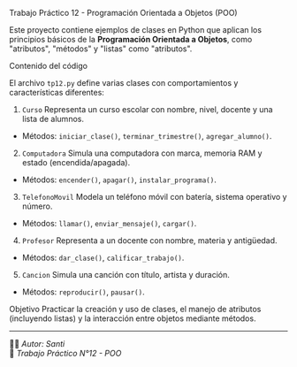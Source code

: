 Trabajo Práctico 12 - Programación Orientada a Objetos (POO)

Este proyecto contiene ejemplos de clases en Python que aplican los principios básicos de la **Programación Orientada a Objetos**, como "atributos", "métodos" y "listas" como "atributos".

Contenido del código

El archivo `tp12.py` define varias clases con comportamientos y características diferentes:

1. `Curso`
Representa un curso escolar con nombre, nivel, docente y una lista de alumnos.
- Métodos: `iniciar_clase()`, `terminar_trimestre()`, `agregar_alumno()`.

2. `Computadora`
Simula una computadora con marca, memoria RAM y estado (encendida/apagada).
- Métodos: `encender()`, `apagar()`, `instalar_programa()`.

3. `TelefonoMovil`
Modela un teléfono móvil con batería, sistema operativo y número.
- Métodos: `llamar()`, `enviar_mensaje()`, `cargar()`.

4. `Profesor`
Representa a un docente con nombre, materia y antigüedad.
- Métodos: `dar_clase()`, `calificar_trabajo()`.

5. `Cancion`
Simula una canción con título, artista y duración.
- Métodos: `reproducir()`, `pausar()`.

Objetivo
Practicar la creación y uso de clases, el manejo de atributos (incluyendo listas) y la interacción entre objetos mediante métodos.

---

👨‍💻 *Autor: Santi*  
📅 *Trabajo Práctico N°12 - POO*
